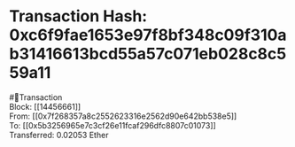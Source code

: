 
Transaction Hash: 0xc6f9fae1653e97f8bf348c09f310ab31416613bcd55a57c071eb028c8c559a11
====================================================================================
  
#💸Transaction  
Block: [[14456661]]  
From: [[0x7f268357a8c2552623316e2562d90e642bb538e5]]  
To: [[0x5b3256965e7c3cf26e11fcaf296dfc8807c01073]]  
Transferred: 0.02053 Ether